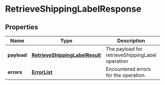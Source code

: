 
# RetrieveShippingLabelResponse

## Properties
Name | Type | Description | Notes
------------ | ------------- | ------------- | -------------
**payload** | [**RetrieveShippingLabelResult**](RetrieveShippingLabelResult.md) | The payload for retrieveShippingLabel operation |  [optional]
**errors** | [**ErrorList**](ErrorList.md) | Encountered errors for the operation. |  [optional]



